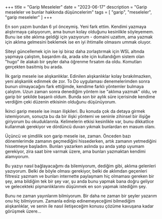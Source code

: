 +++
title = "Garip Meseleler"
date = "2023-06-17"
description = "Garip meseleler ve bunlar hakkında düşüncelerim"
tags = [
    "garip",
    "meseleler",
    "garip meseleler"
]
+++

En son yazım bundan 6 yıl önceymiş. Yeni fark ettim. Kendimi yazmaya alıştırmaya çalışıyorum, ama bunun kolay olduğunu kesinlikle söyleyemem. Bunu ise site aklıma geldiği için yazıyorum - domaini uzattım, ama yazmak için aklıma gelmesini beklemek ise en iyi ihtimalle olmasını ummak oluyor.

Siteyi güncellemek için ise işi biraz daha zorlaştırmak için WSL altında yapmaya çalıştım, başardım da, arada site için kullandığım sistem olan "hugo" ile alakalı bir şeyler daha öğrenme fırsatım da oldu. Komutları gerçekten basitmiş bu arada.

İlk garip mesele ise alışkanlıklar. Edinilen alışkanlıklar kolay bırakılmazken, yeni alışkanlık edinmek de zor. To Do uygulaması denemelerimden sonra bunun olmayacağını fark ettiğimde, kendime farklı yöntemler bulmaya çalıştım. Uzun zaman sonra denediğim yöntem ise "aklıma yazmak" oldu, ve garip bir şekilde başarılı oldum. Bunda son bir aylık süre içerisinde kendime verdiğim çeki düzenin etkisinin olduğunu düşünüyorum.

İkinci garip mesele ise insan ilişkileri. Bu konuda çok da detaya girmek istemiyorum, sonuçta bu da bir ilişki yöntemi ve seninle zihinsel bir ilişiğe giriyorum bu okuduklarınla. Kelimelerin etkisi kesinlikle var, bunu dikkatlice kullanmak gerekiyor ve dördüncü duvarı yıkmak bunlardan en masum olanı.

Üçüncü ve şimdilik son garip mesele ise, zaman. Önceden bazı dönemlerimde zamanın geçmediğini hissederken, artık zamanın yetmediğini hissetmeye başladım. Bunları yazarken aslında şu anda yatıp uyumam gerekiyor, zira saat bire varmak üzere, ama bunları yazmaktan kendimi alamıyorum.

Bu yazıyı nasıl bağlayacağımı da bilemiyorum, dediğim gibi, aklıma gelenleri yazıyorum. Belki de böyle olması gerekiyor, belki de aklımdan geçenleri filtresiz yazmam ve bunları internette paylaşmam hiç olmaması gereken bir şey, ama bildiğim tek bir şey var, şu anda bunu yapmak bana doğru geliyor ve gelecekteki pişmanlıklarımı düşünmek en son yapmak istediğim şey.

Bunu ne zaman yayınlarım bilmiyorum. Bir daha ne zaman bir şeyler yazarım onu hiç bilmiyorum. Zamanla edinip edinemeyeceğimi bilmediğim alışkanlıklar, ve senin ile nasıl iletişeceğim konusu çözüme kavuşana kadar görüşmek üzere...